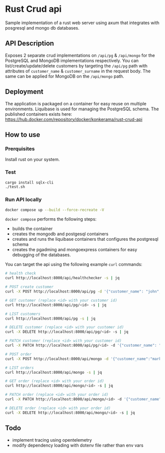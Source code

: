 # Rust Crud api

Sample implementation of a rust web server using axum that integrates with posgresql and mongo db databases.

## API Description

Exposes 2 separate crud implementations on `/api/pg` & `/api/mongo` for the PostgreSQL and MongoDB implementations respectively.
You can list/create/update/delete customers by targeting the `/api/pg` path with attributes of `customer_name` & `customer_surname` in the request body.
The same can be applied for MongoDB on the `/api/mongo` path.

## Deployment

The application is packaged on a container for easy reuse on multiple environments. Liquibase is used for managing the PostgreSQL schema. The published containers exists here: https://hub.docker.com/repository/docker/konkerama/rust-crud-api

## How to use

### Prerquisites

Install rust on your system.

### Test

``` bash
cargo install sqlx-cli
./test.sh
```

### Run API locally

``` bash
docker compose up --build --force-recreate -V
```

`docker compose` performs the following steps:

- builds the container
- creates the mongodb and postgesql containers
- creates and runs the liquibase containers that configures the postgresql schema
- creates the pgadming and mongoexpress containers for easy debugging of the databases.

You can target the api using the following example `curl` commands:

``` bash
# health check
curl http://localhost:8000/api/healthchecker -s | jq

# POST create customer 
curl -X POST http://localhost:8000/api/pg -d '{"customer_name": "john","customer_surname": "doe"}' -H "Content-Type: application/json" -s | jq

# GET customer (replace <id> with your customer id)
curl http://localhost:8000/api/pg/<id> -s | jq

# LIST customers
curl http://localhost:8000/api/pg -s | jq

# DELETE customer (replace <id> with your customer id)
curl -X DELETE http://localhost:8000/api/pg/<id> -s | jq

# PATCH customer (replace <id> with your customer id)
curl -X PATCH http://localhost:8000/api/pg/<id> -d '{"customer_name": "mark","customer_surname": "green"}' -H "Content-Type: application/json" -s | jq

# POST order
curl -X POST http://localhost:8000/api/mongo -d '{"customer_name":"mark", "product_name":"apple"}' -H "Content-Type: application/json" -s | jq

# LIST orders
curl http://localhost:8000/api/mongo -s | jq

# GET order (replace <id> with your order id)
curl http://localhost:8000/api/mongo/<id> -s | jq

# PATCH order (replace <id> with your order id)
curl -X PATCH http://localhost:8000/api/mongo/<id> -d '{"customer_name":"paul", "product_name":"banana"}' -H "Content-Type: application/json" -s | jq

# DELETE order (replace <id> with your order id)
curl -X DELETE http://localhost:8000/api/mongo/<id> -s | jq

```

## Todo

- implement tracing using opentelemetry
- modify dependency loading with dotenv file rather than env vars